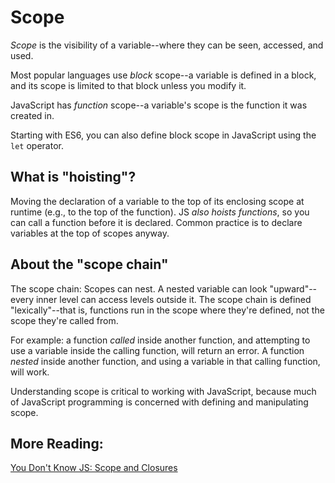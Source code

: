 # Scope

*Scope* is the visibility of a variable--where they can be seen, accessed, and used.

Most popular languages use *block* scope--a variable is defined in a block, and its scope is limited to that block unless you modify it.

JavaScript has _function_ scope--a variable's scope is the function it was created in. 

Starting with ES6, you can also define block scope in JavaScript using the `let` operator.

## What is "hoisting"?
Moving the declaration of a variable to the top of its enclosing scope at runtime (e.g., to the top of the function). JS *also hoists functions*, so you can call a function before it is declared. Common practice is to declare variables at the top of scopes anyway.

## About the "scope chain"

The scope chain: Scopes can nest. A nested variable can look "upward"--every inner level can access levels outside it. The scope chain is defined "lexically"--that is, functions run in the scope where they're defined, not the scope they're called from. 

For example: a function *called* inside another function, and attempting to use a variable inside the calling function, will return an error. A function *nested* inside another function, and using a variable in that calling function, will work.

Understanding scope is critical to working with JavaScript, because much of JavaScript programming is concerned with defining and manipulating scope.


## More Reading:
[You Don't Know JS: Scope and Closures](https://github.com/getify/You-Dont-Know-JS/blob/master/scope%20%26%20closures/ch3.md)